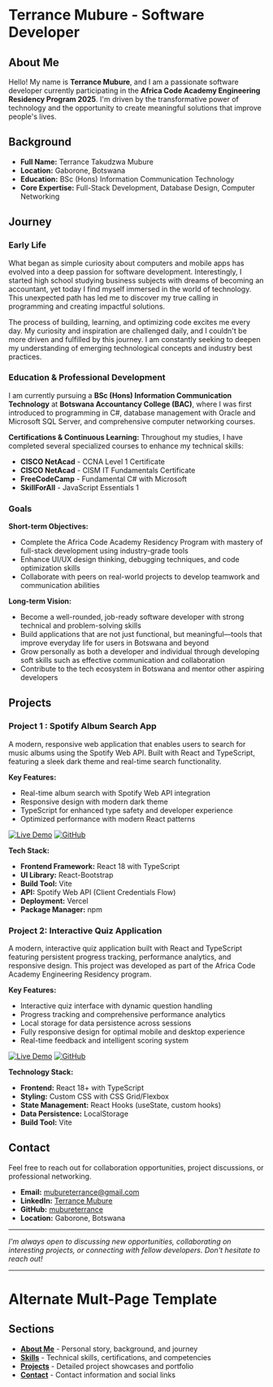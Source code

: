 # Terrance Mubure - Software Developer

## About Me
Hello! My name is **Terrance Mubure**, and I am a passionate software developer currently participating in the **Africa Code Academy Engineering Residency Program 2025**. I'm driven by the transformative power of technology and the opportunity to create meaningful solutions that improve people's lives.

## Background
- **Full Name:** Terrance Takudzwa Mubure
- **Location:** Gaborone, Botswana
- **Education:** BSc (Hons) Information Communication Technology
- **Core Expertise:** Full-Stack Development, Database Design, Computer Networking

## Journey
### Early Life
What began as simple curiosity about computers and mobile apps has evolved into a deep passion for software development. Interestingly, I started high school studying business subjects with dreams of becoming an accountant, yet today I find myself immersed in the world of technology. This unexpected path has led me to discover my true calling in programming and creating impactful solutions.

The process of building, learning, and optimizing code excites me every day. My curiosity and inspiration are challenged daily, and I couldn't be more driven and fulfilled by this journey. I am constantly seeking to deepen my understanding of emerging technological concepts and industry best practices.

### Education & Professional Development
I am currently pursuing a **BSc (Hons) Information Communication Technology** at **Botswana Accountancy College (BAC)**, where I was first introduced to programming in C#, database management with Oracle and Microsoft SQL Server, and comprehensive computer networking courses.

**Certifications & Continuous Learning:**
Throughout my studies, I have completed several specialized courses to enhance my technical skills:

- **CISCO NetAcad** - CCNA Level 1 Certificate
- **CISCO NetAcad** - CISM IT Fundamentals Certificate
- **FreeCodeCamp** - Fundamental C# with Microsoft
- **SkillForAll** - JavaScript Essentials 1

### Goals
**Short-term Objectives:**
- Complete the Africa Code Academy Residency Program with mastery of full-stack development using industry-grade tools
- Enhance UI/UX design thinking, debugging techniques, and code optimization skills
- Collaborate with peers on real-world projects to develop teamwork and communication abilities

**Long-term Vision:**
- Become a well-rounded, job-ready software developer with strong technical and problem-solving skills
- Build applications that are not just functional, but meaningful—tools that improve everyday life for users in Botswana and beyond
- Grow personally as both a developer and individual through developing soft skills such as effective communication and collaboration
- Contribute to the tech ecosystem in Botswana and mentor other aspiring developers


## Projects
### Project 1 : Spotify Album Search App
A modern, responsive web application that enables users to search for music albums using the Spotify Web API. Built with React and TypeScript, featuring a sleek dark theme and real-time search functionality.

**Key Features:**
- Real-time album search with Spotify Web API integration
- Responsive design with modern dark theme
- TypeScript for enhanced type safety and developer experience
- Optimized performance with modern React patterns

[![Live Demo](https://img.shields.io/badge/Live%20Demo-album--searcher--app.vercel.app-blue?style=for-the-badge)](https://album-searcher-app.vercel.app/)
[![GitHub](https://img.shields.io/badge/GitHub-Repository-black?style=for-the-badge&logo=github)](https://github.com/mubureterrance/album-searcher_app)

**Tech Stack:**
- **Frontend Framework:** React 18 with TypeScript
- **UI Library:** React-Bootstrap
- **Build Tool:** Vite
- **API:** Spotify Web API (Client Credentials Flow)
- **Deployment:** Vercel
- **Package Manager:** npm


### Project 2: Interactive Quiz Application
A modern, interactive quiz application built with React and TypeScript featuring persistent progress tracking, performance analytics, and responsive design. This project was developed as part of the Africa Code Academy Engineering Residency program.

**Key Features:**
- Interactive quiz interface with dynamic question handling
- Progress tracking and comprehensive performance analytics
- Local storage for data persistence across sessions
- Fully responsive design for optimal mobile and desktop experience
- Real-time feedback and intelligent scoring system

[![Live Demo](https://img.shields.io/badge/Live%20Demo-Quiz%20App-green?style=for-the-badge)](https://aca-erp2022-2-quiz-rho.vercel.app/)
[![GitHub](https://img.shields.io/badge/GitHub-Repository-black?style=for-the-badge&logo=github)](https://github.com/mubureterrance/aca-erp2022-2-Quiz)

**Technology Stack:**
- **Frontend:** React 18+ with TypeScript
- **Styling:** Custom CSS with CSS Grid/Flexbox
- **State Management:** React Hooks (useState, custom hooks)
- **Data Persistence:** LocalStorage
- **Build Tool:** Vite

## Contact
Feel free to reach out for collaboration opportunities, project discussions, or professional networking.

- **Email:** [mubureterrance@gmail.com](mailto:mubureterrance@gmail.com)
- **LinkedIn:** [Terrance Mubure](https://www.linkedin.com/in/terrance-mubure-90662370/)
- **GitHub:** [mubureterrance](https://github.com/mubureterrance)
- **Location:** Gaborone, Botswana
---

*I'm always open to discussing new opportunities, collaborating on interesting projects, or connecting with fellow developers. Don't hesitate to reach out!*

---

# Alternate Mult-Page Template

## Sections

- **[About Me](about.md)** - Personal story, background, and journey
- **[Skills](skills.md)** - Technical skills, certifications, and competencies
- **[Projects](projects/index.md)** - Detailed project showcases and portfolio
- **[Contact](contact.md)** - Contact information and social links

